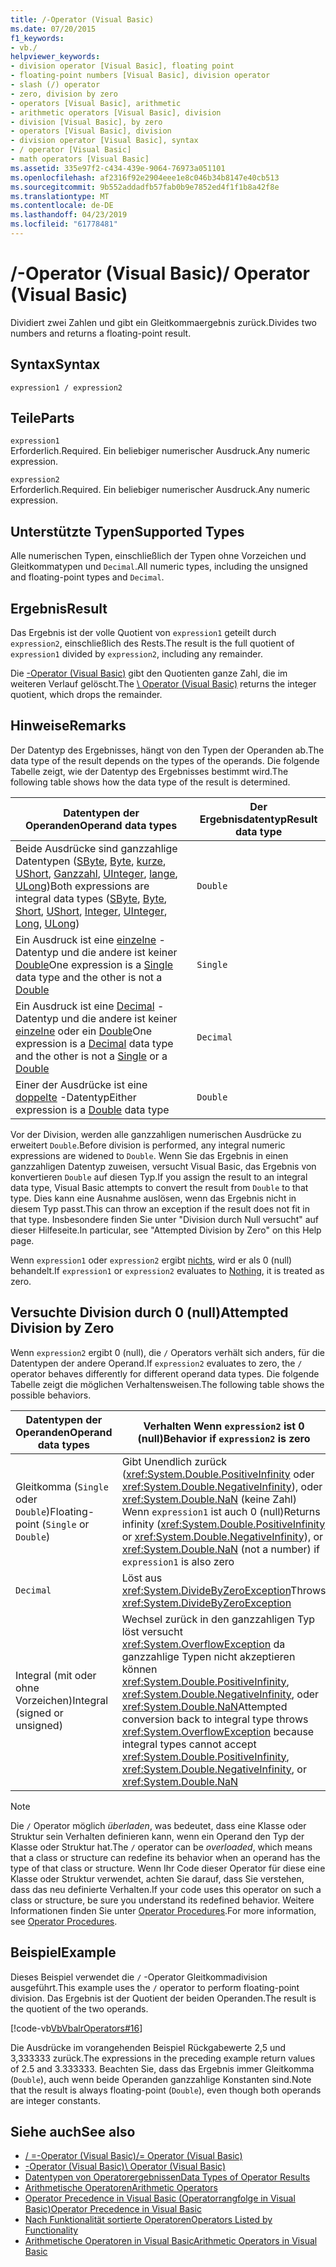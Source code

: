 ```yaml
---
title: /-Operator (Visual Basic)
ms.date: 07/20/2015
f1_keywords:
- vb./
helpviewer_keywords:
- division operator [Visual Basic], floating point
- floating-point numbers [Visual Basic], division operator
- slash (/) operator
- zero, division by zero
- operators [Visual Basic], arithmetic
- arithmetic operators [Visual Basic], division
- division [Visual Basic], by zero
- operators [Visual Basic], division
- division operator [Visual Basic], syntax
- / operator [Visual Basic]
- math operators [Visual Basic]
ms.assetid: 335e97f2-c434-439e-9064-76973a051101
ms.openlocfilehash: af2316f92e2904eee1e8c046b34b8147e40cb513
ms.sourcegitcommit: 9b552addadfb57fab0b9e7852ed4f1f1b8a42f8e
ms.translationtype: MT
ms.contentlocale: de-DE
ms.lasthandoff: 04/23/2019
ms.locfileid: "61778481"
---
```

# <a name="-operator-visual-basic"></a><span data-ttu-id="3b99a-102">/-Operator (Visual Basic)</span><span class="sxs-lookup"><span data-stu-id="3b99a-102">/ Operator (Visual Basic)</span></span>
<span data-ttu-id="3b99a-103">Dividiert zwei Zahlen und gibt ein Gleitkommaergebnis zurück.</span><span class="sxs-lookup"><span data-stu-id="3b99a-103">Divides two numbers and returns a floating-point result.</span></span>  
  
## <a name="syntax"></a><span data-ttu-id="3b99a-104">Syntax</span><span class="sxs-lookup"><span data-stu-id="3b99a-104">Syntax</span></span>  
  
```  
expression1 / expression2  
```  
  
## <a name="parts"></a><span data-ttu-id="3b99a-105">Teile</span><span class="sxs-lookup"><span data-stu-id="3b99a-105">Parts</span></span>  
 `expression1`  
 <span data-ttu-id="3b99a-106">Erforderlich.</span><span class="sxs-lookup"><span data-stu-id="3b99a-106">Required.</span></span> <span data-ttu-id="3b99a-107">Ein beliebiger numerischer Ausdruck.</span><span class="sxs-lookup"><span data-stu-id="3b99a-107">Any numeric expression.</span></span>  
  
 `expression2`  
 <span data-ttu-id="3b99a-108">Erforderlich.</span><span class="sxs-lookup"><span data-stu-id="3b99a-108">Required.</span></span> <span data-ttu-id="3b99a-109">Ein beliebiger numerischer Ausdruck.</span><span class="sxs-lookup"><span data-stu-id="3b99a-109">Any numeric expression.</span></span>  
  
## <a name="supported-types"></a><span data-ttu-id="3b99a-110">Unterstützte Typen</span><span class="sxs-lookup"><span data-stu-id="3b99a-110">Supported Types</span></span>  
 <span data-ttu-id="3b99a-111">Alle numerischen Typen, einschließlich der Typen ohne Vorzeichen und Gleitkommatypen und `Decimal`.</span><span class="sxs-lookup"><span data-stu-id="3b99a-111">All numeric types, including the unsigned and floating-point types and `Decimal`.</span></span>  
  
## <a name="result"></a><span data-ttu-id="3b99a-112">Ergebnis</span><span class="sxs-lookup"><span data-stu-id="3b99a-112">Result</span></span>  
 <span data-ttu-id="3b99a-113">Das Ergebnis ist der volle Quotient von `expression1` geteilt durch `expression2`, einschließlich des Rests.</span><span class="sxs-lookup"><span data-stu-id="3b99a-113">The result is the full quotient of `expression1` divided by `expression2`, including any remainder.</span></span>  
  
 <span data-ttu-id="3b99a-114">Die [\-Operator (Visual Basic)](../../../visual-basic/language-reference/operators/integer-division-operator.md) gibt den Quotienten ganze Zahl, die im weiteren Verlauf gelöscht.</span><span class="sxs-lookup"><span data-stu-id="3b99a-114">The [\ Operator (Visual Basic)](../../../visual-basic/language-reference/operators/integer-division-operator.md) returns the integer quotient, which drops the remainder.</span></span>  
  
## <a name="remarks"></a><span data-ttu-id="3b99a-115">Hinweise</span><span class="sxs-lookup"><span data-stu-id="3b99a-115">Remarks</span></span>  
 <span data-ttu-id="3b99a-116">Der Datentyp des Ergebnisses, hängt von den Typen der Operanden ab.</span><span class="sxs-lookup"><span data-stu-id="3b99a-116">The data type of the result depends on the types of the operands.</span></span> <span data-ttu-id="3b99a-117">Die folgende Tabelle zeigt, wie der Datentyp des Ergebnisses bestimmt wird.</span><span class="sxs-lookup"><span data-stu-id="3b99a-117">The following table shows how the data type of the result is determined.</span></span>  
  
|<span data-ttu-id="3b99a-118">Datentypen der Operanden</span><span class="sxs-lookup"><span data-stu-id="3b99a-118">Operand data types</span></span>|<span data-ttu-id="3b99a-119">Der Ergebnisdatentyp</span><span class="sxs-lookup"><span data-stu-id="3b99a-119">Result data type</span></span>|  
|------------------------|----------------------|  
|<span data-ttu-id="3b99a-120">Beide Ausdrücke sind ganzzahlige Datentypen ([SByte](../../../visual-basic/language-reference/data-types/sbyte-data-type.md), [Byte](../../../visual-basic/language-reference/data-types/byte-data-type.md), [kurze](../../../visual-basic/language-reference/data-types/short-data-type.md), [UShort](../../../visual-basic/language-reference/data-types/ushort-data-type.md), [Ganzzahl](../../../visual-basic/language-reference/data-types/integer-data-type.md), [UInteger](../../../visual-basic/language-reference/data-types/uinteger-data-type.md), [lange](../../../visual-basic/language-reference/data-types/long-data-type.md), [ULong](../../../visual-basic/language-reference/data-types/ulong-data-type.md))</span><span class="sxs-lookup"><span data-stu-id="3b99a-120">Both expressions are integral data types ([SByte](../../../visual-basic/language-reference/data-types/sbyte-data-type.md), [Byte](../../../visual-basic/language-reference/data-types/byte-data-type.md), [Short](../../../visual-basic/language-reference/data-types/short-data-type.md), [UShort](../../../visual-basic/language-reference/data-types/ushort-data-type.md), [Integer](../../../visual-basic/language-reference/data-types/integer-data-type.md), [UInteger](../../../visual-basic/language-reference/data-types/uinteger-data-type.md), [Long](../../../visual-basic/language-reference/data-types/long-data-type.md), [ULong](../../../visual-basic/language-reference/data-types/ulong-data-type.md))</span></span>|`Double`|  
|<span data-ttu-id="3b99a-121">Ein Ausdruck ist eine [einzelne](../../../visual-basic/language-reference/data-types/single-data-type.md) -Datentyp und die andere ist keiner [Double](../../../visual-basic/language-reference/data-types/double-data-type.md)</span><span class="sxs-lookup"><span data-stu-id="3b99a-121">One expression is a [Single](../../../visual-basic/language-reference/data-types/single-data-type.md) data type and the other is not a [Double](../../../visual-basic/language-reference/data-types/double-data-type.md)</span></span>|`Single`|  
|<span data-ttu-id="3b99a-122">Ein Ausdruck ist eine [Decimal](../../../visual-basic/language-reference/data-types/decimal-data-type.md) -Datentyp und die andere ist keiner [einzelne](../../../visual-basic/language-reference/data-types/single-data-type.md) oder ein [Double](../../../visual-basic/language-reference/data-types/double-data-type.md)</span><span class="sxs-lookup"><span data-stu-id="3b99a-122">One expression is a [Decimal](../../../visual-basic/language-reference/data-types/decimal-data-type.md) data type and the other is not a [Single](../../../visual-basic/language-reference/data-types/single-data-type.md) or a [Double](../../../visual-basic/language-reference/data-types/double-data-type.md)</span></span>|`Decimal`|  
|<span data-ttu-id="3b99a-123">Einer der Ausdrücke ist eine [doppelte](../../../visual-basic/language-reference/data-types/double-data-type.md) -Datentyp</span><span class="sxs-lookup"><span data-stu-id="3b99a-123">Either expression is a [Double](../../../visual-basic/language-reference/data-types/double-data-type.md) data type</span></span>|`Double`|  
  
 <span data-ttu-id="3b99a-124">Vor der Division, werden alle ganzzahligen numerischen Ausdrücke zu erweitert `Double`.</span><span class="sxs-lookup"><span data-stu-id="3b99a-124">Before division is performed, any integral numeric expressions are widened to `Double`.</span></span> <span data-ttu-id="3b99a-125">Wenn Sie das Ergebnis in einen ganzzahligen Datentyp zuweisen, versucht Visual Basic, das Ergebnis von konvertieren `Double` auf diesen Typ.</span><span class="sxs-lookup"><span data-stu-id="3b99a-125">If you assign the result to an integral data type, Visual Basic attempts to convert the result from `Double` to that type.</span></span> <span data-ttu-id="3b99a-126">Dies kann eine Ausnahme auslösen, wenn das Ergebnis nicht in diesem Typ passt.</span><span class="sxs-lookup"><span data-stu-id="3b99a-126">This can throw an exception if the result does not fit in that type.</span></span> <span data-ttu-id="3b99a-127">Insbesondere finden Sie unter "Division durch Null versucht" auf dieser Hilfeseite.</span><span class="sxs-lookup"><span data-stu-id="3b99a-127">In particular, see "Attempted Division by Zero" on this Help page.</span></span>  
  
 <span data-ttu-id="3b99a-128">Wenn `expression1` oder `expression2` ergibt [nichts](../../../visual-basic/language-reference/nothing.md), wird er als 0 (null) behandelt.</span><span class="sxs-lookup"><span data-stu-id="3b99a-128">If `expression1` or `expression2` evaluates to [Nothing](../../../visual-basic/language-reference/nothing.md), it is treated as zero.</span></span>  
  
## <a name="attempted-division-by-zero"></a><span data-ttu-id="3b99a-129">Versuchte Division durch 0 (null)</span><span class="sxs-lookup"><span data-stu-id="3b99a-129">Attempted Division by Zero</span></span>  
 <span data-ttu-id="3b99a-130">Wenn `expression2` ergibt 0 (null), die `/` Operators verhält sich anders, für die Datentypen der andere Operand.</span><span class="sxs-lookup"><span data-stu-id="3b99a-130">If `expression2` evaluates to zero, the `/` operator behaves differently for different operand data types.</span></span> <span data-ttu-id="3b99a-131">Die folgende Tabelle zeigt die möglichen Verhaltensweisen.</span><span class="sxs-lookup"><span data-stu-id="3b99a-131">The following table shows the possible behaviors.</span></span>  
  
|<span data-ttu-id="3b99a-132">Datentypen der Operanden</span><span class="sxs-lookup"><span data-stu-id="3b99a-132">Operand data types</span></span>|<span data-ttu-id="3b99a-133">Verhalten Wenn `expression2` ist 0 (null)</span><span class="sxs-lookup"><span data-stu-id="3b99a-133">Behavior if `expression2` is zero</span></span>|  
|------------------------|---------------------------------------|  
|<span data-ttu-id="3b99a-134">Gleitkomma (`Single` oder `Double`)</span><span class="sxs-lookup"><span data-stu-id="3b99a-134">Floating-point (`Single` or `Double`)</span></span>|<span data-ttu-id="3b99a-135">Gibt Unendlich zurück (<xref:System.Double.PositiveInfinity> oder <xref:System.Double.NegativeInfinity>), oder <xref:System.Double.NaN> (keine Zahl) Wenn `expression1` ist auch 0 (null)</span><span class="sxs-lookup"><span data-stu-id="3b99a-135">Returns infinity (<xref:System.Double.PositiveInfinity> or <xref:System.Double.NegativeInfinity>), or <xref:System.Double.NaN> (not a number) if `expression1` is also zero</span></span>|  
|`Decimal`|<span data-ttu-id="3b99a-136">Löst aus <xref:System.DivideByZeroException></span><span class="sxs-lookup"><span data-stu-id="3b99a-136">Throws <xref:System.DivideByZeroException></span></span>|  
|<span data-ttu-id="3b99a-137">Integral (mit oder ohne Vorzeichen)</span><span class="sxs-lookup"><span data-stu-id="3b99a-137">Integral (signed or unsigned)</span></span>|<span data-ttu-id="3b99a-138">Wechsel zurück in den ganzzahligen Typ löst versucht <xref:System.OverflowException> da ganzzahlige Typen nicht akzeptieren können <xref:System.Double.PositiveInfinity>, <xref:System.Double.NegativeInfinity>, oder <xref:System.Double.NaN></span><span class="sxs-lookup"><span data-stu-id="3b99a-138">Attempted conversion back to integral type throws <xref:System.OverflowException> because integral types cannot accept <xref:System.Double.PositiveInfinity>, <xref:System.Double.NegativeInfinity>, or <xref:System.Double.NaN></span></span>|  
  
> [!NOTE]
>  <span data-ttu-id="3b99a-139">Die `/` Operator möglich *überladen*, was bedeutet, dass eine Klasse oder Struktur sein Verhalten definieren kann, wenn ein Operand den Typ der Klasse oder Struktur hat.</span><span class="sxs-lookup"><span data-stu-id="3b99a-139">The `/` operator can be *overloaded*, which means that a class or structure can redefine its behavior when an operand has the type of that class or structure.</span></span> <span data-ttu-id="3b99a-140">Wenn Ihr Code dieser Operator für diese eine Klasse oder Struktur verwendet, achten Sie darauf, dass Sie verstehen, dass das neu definierte Verhalten.</span><span class="sxs-lookup"><span data-stu-id="3b99a-140">If your code uses this operator on such a class or structure, be sure you understand its redefined behavior.</span></span> <span data-ttu-id="3b99a-141">Weitere Informationen finden Sie unter [Operator Procedures](../../../visual-basic/programming-guide/language-features/procedures/operator-procedures.md).</span><span class="sxs-lookup"><span data-stu-id="3b99a-141">For more information, see [Operator Procedures](../../../visual-basic/programming-guide/language-features/procedures/operator-procedures.md).</span></span>  
  
## <a name="example"></a><span data-ttu-id="3b99a-142">Beispiel</span><span class="sxs-lookup"><span data-stu-id="3b99a-142">Example</span></span>  
 <span data-ttu-id="3b99a-143">Dieses Beispiel verwendet die `/` -Operator Gleitkommadivision ausgeführt.</span><span class="sxs-lookup"><span data-stu-id="3b99a-143">This example uses the `/` operator to perform floating-point division.</span></span> <span data-ttu-id="3b99a-144">Das Ergebnis ist der Quotient der beiden Operanden.</span><span class="sxs-lookup"><span data-stu-id="3b99a-144">The result is the quotient of the two operands.</span></span>  
  
 [!code-vb[VbVbalrOperators#16](~/samples/snippets/visualbasic/VS_Snippets_VBCSharp/VbVbalrOperators/VB/Class1.vb#16)]  
  
 <span data-ttu-id="3b99a-145">Die Ausdrücke im vorangehenden Beispiel Rückgabewerte 2,5 und 3,333333 zurück.</span><span class="sxs-lookup"><span data-stu-id="3b99a-145">The expressions in the preceding example return values of 2.5 and 3.333333.</span></span> <span data-ttu-id="3b99a-146">Beachten Sie, dass das Ergebnis immer Gleitkomma (`Double`), auch wenn beide Operanden ganzzahlige Konstanten sind.</span><span class="sxs-lookup"><span data-stu-id="3b99a-146">Note that the result is always floating-point (`Double`), even though both operands are integer constants.</span></span>  
  
## <a name="see-also"></a><span data-ttu-id="3b99a-147">Siehe auch</span><span class="sxs-lookup"><span data-stu-id="3b99a-147">See also</span></span>

- [<span data-ttu-id="3b99a-148">/ =-Operator (Visual Basic)</span><span class="sxs-lookup"><span data-stu-id="3b99a-148">/= Operator (Visual Basic)</span></span>](../../../visual-basic/language-reference/operators/floating-point-division-assignment-operator.md)
- [<span data-ttu-id="3b99a-149">\-Operator (Visual Basic)</span><span class="sxs-lookup"><span data-stu-id="3b99a-149">\ Operator (Visual Basic)</span></span>](../../../visual-basic/language-reference/operators/integer-division-operator.md)
- [<span data-ttu-id="3b99a-150">Datentypen von Operatorergebnissen</span><span class="sxs-lookup"><span data-stu-id="3b99a-150">Data Types of Operator Results</span></span>](../../../visual-basic/language-reference/operators/data-types-of-operator-results.md)
- [<span data-ttu-id="3b99a-151">Arithmetische Operatoren</span><span class="sxs-lookup"><span data-stu-id="3b99a-151">Arithmetic Operators</span></span>](../../../visual-basic/language-reference/operators/arithmetic-operators.md)
- [<span data-ttu-id="3b99a-152">Operator Precedence in Visual Basic (Operatorrangfolge in Visual Basic)</span><span class="sxs-lookup"><span data-stu-id="3b99a-152">Operator Precedence in Visual Basic</span></span>](../../../visual-basic/language-reference/operators/operator-precedence.md)
- [<span data-ttu-id="3b99a-153">Nach Funktionalität sortierte Operatoren</span><span class="sxs-lookup"><span data-stu-id="3b99a-153">Operators Listed by Functionality</span></span>](../../../visual-basic/language-reference/operators/operators-listed-by-functionality.md)
- [<span data-ttu-id="3b99a-154">Arithmetische Operatoren in Visual Basic</span><span class="sxs-lookup"><span data-stu-id="3b99a-154">Arithmetic Operators in Visual Basic</span></span>](../../../visual-basic/programming-guide/language-features/operators-and-expressions/arithmetic-operators.md)
